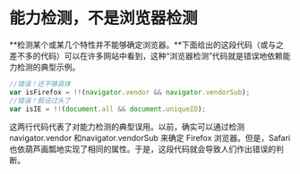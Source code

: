 # 能力检测，不是浏览器检测

**检测某个或某几个特性并不能够确定浏览器。**下面给出的这段代码（或与之差不多的代码）可以在许多网站中看到，这种“浏览器检测”代码就是错误地依赖能力检测的典型示例。

```javascript
//错误！还不够具体
var isFirefox = !!(navigator.vendor && navigator.vendorSub);
//错误！假设过头了
var isIE = !!(document.all && document.uniqueID);
```

这两行代码代表了对能力检测的典型误用。以前，确实可以通过检测 navigator.vendor 和navigator.vendorSub 来确定 Firefox 浏览器。但是，Safari 也依葫芦画瓢地实现了相同的属性。于是，这段代码就会导致人们作出错误的判断。

